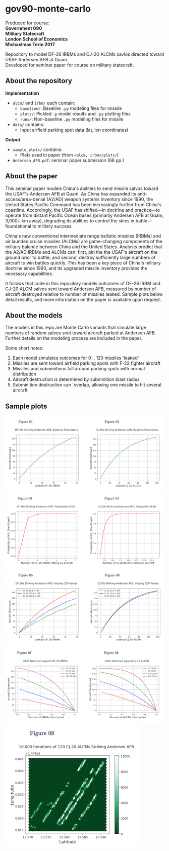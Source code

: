 # gov90-monte-carlo

Produced for course:  
**Government 090**   
**Military Statecraft**  
**London School of Economics**  
**Michaelmas Term 2017**  

Repository to model DF-26 IRBMs and CJ-20 ALCMs savlos directed toward USAF Andersen AFB at Guam.  
Developed for seminar paper for course on military statecraft.

## About the repository

**Implementation**
* `alcm/` and `irbm/` each contain:
	* `baseline/`: Baseline `.py` modeling files for missile
	* `plots/`: Pickled `.p` model results and `.py` plotting files
	* `runs/`: Non-baseline `.py` modeling files for missile
* `data/` contains:
	* Input airfield parking spot data (lat, lon coordinates)
	
**Output**
* `sample_plots/` contains:
	* Plots used in paper (from `<alcm, irbm>/plots/`)
* `Andersen_AFB.pdf`: seminar paper submission (68 pp.)

## About the paper

This seminar paper models China's abilities to send missile salvos toward the USAF's Andersen AFB at Guam. As China has expanded its anti-access/area-denial (A2/AD) weapon systems inventory since 1990, the United States Pacific Command has been increasingly further from China's coastline. Accordingly, the USAF has shifted—in doctrine and practice—to operate from distant Pacific Ocean bases (primarily Andersen AFB at Guam, 3,000+ km away), degrading its abilities to control the skies in battle—foundational to military success.

China's new conventional intermediate range ballistic missiles (IRBMs) and air launded cruise missiles (ALCMs) are game-changing components of the military balance between China and the United States. Analysts predict that the A2/AD IRBMs and ALCMs can: first, pin the the USAF's aircraft on the ground prior to battle; and second, destroy sufficiently large numbers of aircraft to win battles quickly. This has been a key piece of China's military doctrine since 1990, and its upgraded missile inventory provides the necessary capabilities.

It follows that code in this repository models outcomes of DF-26 IRBM and CJ-20 ALCM salvos sent toward Andersen AFB, measured by number of aircraft destroyed relative to number of missiles leaked. Sample plots below detail results, and more information on the paper is available upon request.

## About the models

The models in this repo are Monte Carlo variants that simulate large numbers of random salvos sent toward aircraft parked at Andersen AFB. Further details on the modeling process are included in the paper.

Some short notes:
1. Each model simulates outcomes for 0 .. 120 missiles 'leaked'
2. Missiles are sent toward airfield parking spots with F-22 fighter aircraft
3. Missiles and subminitions fall around parking spots with normal distribution
4. Aircraft destruction is determined by subminition blast radius
5. Subminition destruction can 'overlap, allowing one missile to hit several aircraft

## Sample plots

![Plots 1 and 2](sample_plots/plot_1_2.png)
![Plots 3 and 4](sample_plots/plot_3_4.png)
![Plots 5 and 6](sample_plots/plot_5_6.png)
![Plots 7 and 8](sample_plots/plot_7_8.png)
![Plot 9](sample_plots/plot_9.png)
